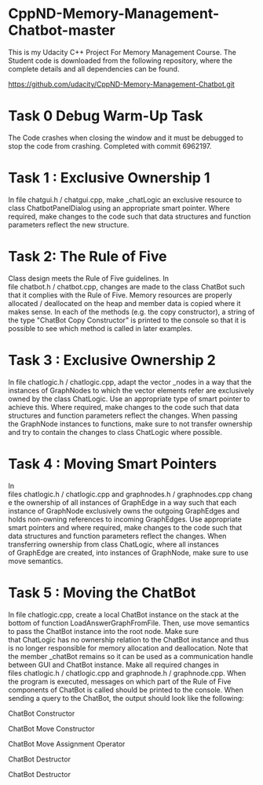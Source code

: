 # CppND-Memory-Management-Chatbot-master
 This is my Udacity C++ Project For Memory Management Course. The Student code is downloaded from the following repository, where the complete details and all dependencies can be found.
 
 https://github.com/udacity/CppND-Memory-Management-Chatbot.git
 
 # Task 0 Debug Warm-Up Task
 The Code crashes when closing the window and it must be debugged to stop the code from crashing.
 Completed with commit 6962197.
 
 # Task 1 : Exclusive Ownership 1
In file chatgui.h / chatgui.cpp, make _chatLogic an exclusive resource to class ChatbotPanelDialog using an appropriate smart pointer. Where required, make changes to the code such that data structures and function parameters reflect the new structure. 

# Task 2: The Rule of Five
Class design meets the Rule of Five guidelines.
In file chatbot.h / chatbot.cpp, changes are made to the class ChatBot such that it complies with the Rule of Five. Memory resources are properly allocated / deallocated on the heap and member data is copied where it makes sense. In each of the methods (e.g. the copy constructor), a string of the type "ChatBot Copy Constructor" is printed to the console so that it is possible to see which method is called in later examples.

# Task 3 : Exclusive Ownership 2
In file chatlogic.h / chatlogic.cpp, adapt the vector _nodes in a way that the instances of GraphNodes to which the vector elements refer are exclusively owned by the class ChatLogic. Use an appropriate type of smart pointer to achieve this. Where required, make changes to the code such that data structures and function parameters reflect the changes. When passing the GraphNode instances to functions, make sure to not transfer ownership and try to contain the changes to class ChatLogic where possible. 

# Task 4 : Moving Smart Pointers

In files chatlogic.h / chatlogic.cpp and graphnodes.h / graphnodes.cpp change the ownership of all instances of GraphEdge in a way such that each instance of GraphNode exclusively owns the outgoing GraphEdges and holds non-owning references to incoming GraphEdges. Use appropriate smart pointers and where required, make changes to the code such that data structures and function parameters reflect the changes. When transferring ownership from class ChatLogic, where all instances of GraphEdge are created, into instances of GraphNode, make sure to use move semantics. 

# Task 5 : Moving the ChatBot

In file chatlogic.cpp, create a local ChatBot instance on the stack at the bottom of function LoadAnswerGraphFromFile. Then, use move semantics to pass the ChatBot instance into the root node. Make sure that ChatLogic has no ownership relation to the ChatBot instance and thus is no longer responsible for memory allocation and deallocation. Note that the member _chatBot remains so it can be used as a communication handle between GUI and ChatBot instance. Make all required changes in files chatlogic.h / chatlogic.cpp and graphnode.h / graphnode.cpp. When the program is executed, messages on which part of the Rule of Five components of ChatBot is called should be printed to the console. When sending a query to the ChatBot, the output should look like the following:

ChatBot Constructor

ChatBot Move Constructor

ChatBot Move Assignment Operator

ChatBot Destructor

ChatBot Destructor 
